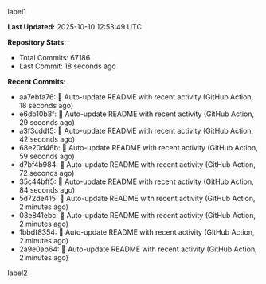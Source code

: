 
label1 
<!-- ACTIVITY_START -->
**Last Updated:** 2025-10-10 12:53:49 UTC

**Repository Stats:**
- Total Commits: 67186
- Last Commit: 18 seconds ago

**Recent Commits:**
- aa7ebfa76: 🤖 Auto-update README with recent activity (GitHub Action, 18 seconds ago)
- e6db10b8f: 🤖 Auto-update README with recent activity (GitHub Action, 29 seconds ago)
- a3f3cddf5: 🤖 Auto-update README with recent activity (GitHub Action, 42 seconds ago)
- 68e20d46b: 🤖 Auto-update README with recent activity (GitHub Action, 59 seconds ago)
- d7bf4b984: 🤖 Auto-update README with recent activity (GitHub Action, 72 seconds ago)
- 35c44bff5: 🤖 Auto-update README with recent activity (GitHub Action, 84 seconds ago)
- 5d72de415: 🤖 Auto-update README with recent activity (GitHub Action, 2 minutes ago)
- 03e841ebc: 🤖 Auto-update README with recent activity (GitHub Action, 2 minutes ago)
- 1bbdf8354: 🤖 Auto-update README with recent activity (GitHub Action, 2 minutes ago)
- 2a9e0ab64: 🤖 Auto-update README with recent activity (GitHub Action, 2 minutes ago)
<!-- ACTIVITY_END -->

label2
